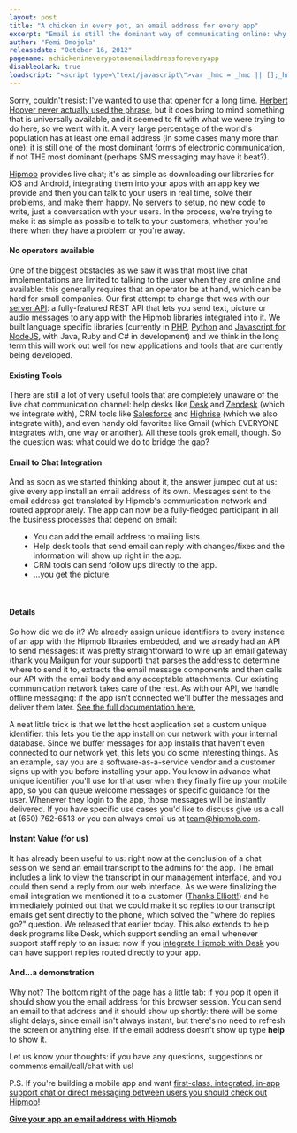 ```yaml
---
layout: post
title: "A chicken in every pot, an email address for every app"
excerpt: "Email is still the dominant way of communicating online: why shouldn't your app get in on the action? We discuss Hipmob's new email integration that gives every install of your app an email address of its very own, and what you can do with that email address."
author: "Femi Omojola"
releasedate: "October 16, 2012"
pagename: achickenineverypotanemailaddressforeveryapp
disableolark: true
loadscript: "<script type=\"text/javascript\">var _hmc = _hmc || [];_hmc.push(['app', '024d55ddd11340ca89cc5bd13705fe0d']);_hmc.push(['settings', { 'width':'350px' }]);_hmc.push(['input', { 'placeholder': false, 'height': '20px', 'width': '95%' }]);_hmc.push(['title','Hipmob Email Demonstration']);(function() { var hm = document.createElement('script'); hm.type = 'text/javascript'; hm.async = true; hm.src = ('https:' == document.location.protocol ? 'https://' : 'http://') + 'hipmob.s3.amazonaws.com/hipmobchat.min.js'; var b = document.getElementsByTagName('body')[0]; b.appendChild(hm); })();</script>"
---
```

Sorry, couldn't resist: I've wanted to use that opener for a long time. <a href="http://hoover.archives.gov/info/faq.html#chicken" target="_blank">Herbert Hoover never actually used the phrase</a>, but it does bring to mind something that is universally available, and it seemed to fit with what we were trying to do here, so we went with it. A very large percentage of the world's population has at least one email address (in some cases many more than one): it is still one of the most dominant forms of electronic communication, if not THE most dominant (perhaps SMS messaging may have it beat?).

[Hipmob](https://www.hipmob.com "Hipmob") provides live chat; it's as simple as downloading our libraries for iOS and Android, integrating them into your apps with an app key we provide and then you can talk to your users in real time, solve their problems, and make them happy. No servers to setup, no new code to write, just a conversation with your users. In the process, we're trying to make it as simple as possible to talk to your customers, whether you're there when they have a problem or you're away. 

#### No operators available
One of the biggest obstacles as we saw it was that most live chat implementations are limited to talking to the user when they are online and available: this generally requires that an operator be at hand, which can be hard for small companies. Our first attempt to change that was with our <a href="http://www.hipmob.com/documentation/api.html">server API</a>: a fully-featured REST API that lets you send text, picture or audio messages to any app with the Hipmob libraries integrated into it. We built language specific libraries (currently in <a href="https://github.com/Hipmob/hipmob-php">PHP</a>, <a href="https://github.com/Hipmob/hipmob-python">Python</a> and <a href="https://github.com/Hipmob/hipmob-node">Javascript for NodeJS</a>, with Java, Ruby and C# in development) and we think in the long term this will work out well for new applications and tools that are currently being developed.

#### Existing Tools
There are still a lot of very useful tools that are completely unaware of the live chat communication channel: help desks like [Desk](https://www.hipmob.com/documentation/integrations/desk.com) and [Zendesk](https://www.hipmob.com/documentation/integrations/zendesk) (which we integrate with), CRM tools like [Salesforce](https://www.hipmob.com/documentation/integrations/salesforce) and [Highrise](https://www.hipmob.com/documentation/integrations/highrise) (which we also integrate with), and even handy old favorites like Gmail (which EVERYONE integrates with, one way or another). All these tools grok email, though. So the question was: what could we do to bridge the gap?

#### Email to Chat Integration
And as soon as we started thinking about it, the answer jumped out at us: give every app install an email address of its own. Messages sent to the email address get translated by Hipmob's communication network and routed appropriately. The app can now be a fully-fledged participant in all the business processes that depend on email:
<div style="padding-left: 20px">
<ul>
<li>You can add the email address to mailing lists.</li>
<li>Help desk tools that send email can reply with changes/fixes and the information will show up right in the app.</li>
<li>CRM tools can send follow ups directly to the app.</li>
<li>...you get the picture.</li>
</ul>
</div><br />

#### Details
So how did we do it? We already assign unique identifiers to every instance of an app with the Hipmob libraries embedded, and we already had an API to send messages: it was pretty straightforward to wire up an email gateway (thank you <a target="_blank" href="http://documentation.mailgun.net/user_manual.html#um-routes">Mailgun</a> for your support) that parses the address to determine where to send it to, extracts the email message components and then calls our API with the email body and any acceptable attachments. Our existing communication network takes care of the rest. As with our API, we handle offline messaging: if the app isn't connected we'll buffer the messages and deliver them later. <a href="http://www.hipmob.com/documentation/email-integration" target="_blank">See the full documentation here.</a>

A neat little trick is that we let the host application set a custom unique identifier: this lets you tie the app install on our network with your internal database. Since we buffer messages for app installs that haven't even connected to our network yet, this lets you do some interesting things. As an example, say you are a software-as-a-service vendor and a customer signs up with you before installing your app. You know in advance what unique identifier you'll use for that user when they finally fire up your mobile app, so you can queue welcome messages or specific guidance for the user. Whenever they login to the app, those messages will be instantly delivered. If you have specific use cases you'd like to discuss give us a call at (650) 762-6513 or you can always email us at <a href="mailto:team@hipmob.com">team@hipmob.com</a>.

#### Instant Value (for us)
It has already been useful to us: right now at the conclusion of a chat session we send an email transcript to the admins for the app. The email includes a link to view the transcript in our management interface, and you could then send a reply from our web interface. As we were finalizing the email integration we mentioned it to a customer (<a href="http://www.hachisoft.com">Thanks Elliott!</a>) and he immediately pointed out that we could make it so replies to our transcript emails get sent directly to the phone, which solved the "where do replies go?" question. We released that earlier today. This also extends to help desk programs like Desk, which support sending an email whenever support staff reply to an issue: now if you <a href="https://www.hipmob.com/documentation/integrations/desk.com">integrate Hipmob with Desk</a> you can have support replies routed directly to your app.

#### And...a demonstration
Why not? The bottom right of the page has a little tab: if you pop it open it should show you the email address for this browser session. You can send an email to that address and it should show up shortly: there will be some slight delays, since email isn't always instant, but there's no need to refresh the screen or anything else. If the email address doesn't show up type <span style="font-weight: bold">help</span> to show it.

Let us know your thoughts: if you have any questions, suggestions or comments email/call/chat with us!

P.S. If you're building a mobile app and want [first-class, integrated, in-app support chat or direct messaging between users you should check out Hipmob](https://www.hipmob.com/)!

 <a href="https://manage.hipmob.com/register" class="btn btn-large btn-success" style="font-weight: bold">Give your app an email address with Hipmob</a>
